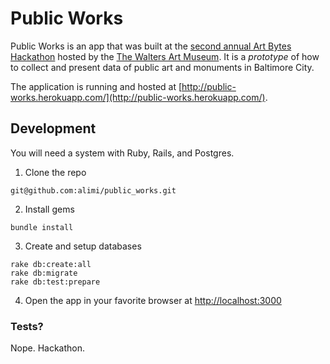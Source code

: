 # Public Works

Public Works is an app that was built at the [second annual Art Bytes
Hackathon](http://thewalters.org/news/releases/pressdetail.aspx?e_id=436)
hosted by the [The Walters Art Museum](http://thewalters.org/).  It is a
*prototype* of how to collect and present data of public art and monuments in
Baltimore City.

The application is running and hosted at
[http://public-works.herokuapp.com/](http://public-works.herokuapp.com/).

## Development

You will need a system with Ruby, Rails, and Postgres.

1. Clone the repo

`git@github.com:alimi/public_works.git`

2. Install gems

`bundle install`

3. Create and setup databases

```
rake db:create:all
rake db:migrate
rake db:test:prepare
```

4. Open the app in your favorite browser at
   [http://localhost:3000](http://localhost:3000)

### Tests?

Nope.  Hackathon.
